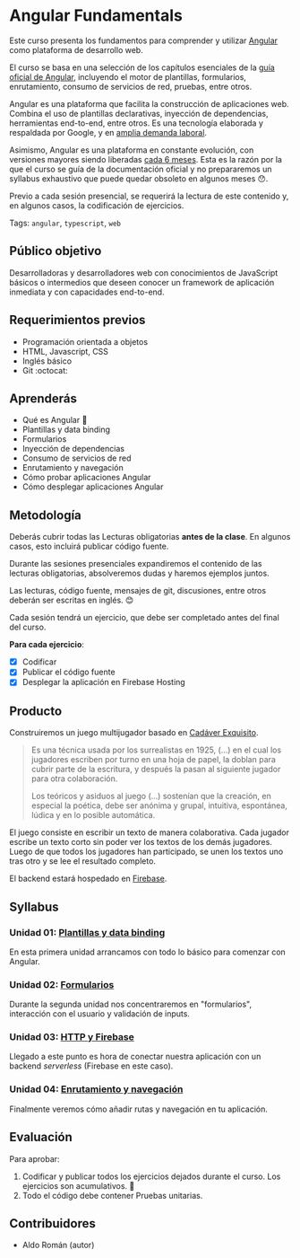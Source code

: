 # Angular Fundamentals

Este curso presenta los fundamentos para comprender y utilizar
[Angular](https://angular.io) como plataforma de desarrollo web.

El curso se basa en una selección de los capítulos esenciales de la
[guía oficial de Angular](https://angular.io/docs), incluyendo el motor
de plantillas, formularios, enrutamiento, consumo de servicios de red,
pruebas, entre otros.

Angular es una plataforma que facilita la construcción de aplicaciones
web. Combina el uso de plantillas declarativas, inyección de dependencias,
herramientas end-to-end, entre otros. Es una tecnología elaborada y
respaldada por Google, y en [amplia demanda laboral](https://www.linkedin.com/jobs/search/?keywords=angular).

Asimismo, Angular es una plataforma en constante evolución, con versiones
mayores siendo liberadas [cada 6 meses](http://angularjs.blogspot.pe/2016/12/ok-let-me-explain-its-going-to-be.html).
Esta es la razón por la que el curso se guía de la documentación oficial
y no prepararemos un syllabus exhaustivo que puede quedar obsoleto en
algunos meses :hushed:.

Previo a cada sesión presencial, se requerirá la lectura de este contenido
y, en algunos casos, la codificación de ejercicios.

Tags: `angular`, `typescript`, `web`

## Público objetivo

Desarrolladoras y desarrolladores web con conocimientos de JavaScript
básicos o intermedios que deseen conocer un framework de aplicación inmediata
y con capacidades end-to-end.

## Requerimientos previos

* Programación orientada a objetos
* HTML, Javascript, CSS
* Inglés básico
* Git :octocat:

## Aprenderás

* Qué es Angular :ghost:
* Plantillas y data binding
* Formularios
* Inyección de dependencias
* Consumo de servicios de red
* Enrutamiento y navegación
* Cómo probar aplicaciones Angular
* Cómo desplegar aplicaciones Angular

## Metodología

Deberás cubrir todas las Lecturas obligatorias **antes de la clase**. En algunos
casos, esto incluirá publicar código fuente.

Durante las sesiones presenciales expandiremos el contenido de las lecturas
obligatorias, absolveremos dudas y haremos ejemplos juntos.

Las lecturas, código fuente, mensajes de git, discusiones, entre otros deberán
ser escritas en inglés. :blush:

Cada sesión tendrá un ejercicio, que debe ser completado antes del final del
curso.

**Para cada ejercicio**:

* [x] Codificar
* [x] Publicar el código fuente
* [x] Desplegar la aplicación en Firebase Hosting

## Producto

Construiremos un juego multijugador basado en [Cadáver Exquisito](https://es.wikipedia.org/wiki/Cad%C3%A1ver_exquisito).

> Es una técnica usada por los surrealistas en 1925, (...) en el cual los
> jugadores escriben por turno en una hoja de papel, la doblan para cubrir parte
> de la escritura, y después la pasan al siguiente jugador para otra
> colaboración.
>
> Los teóricos y asiduos al juego (...) sostenían que la creación, en especial
> la poética, debe ser anónima y grupal, intuitiva, espontánea, lúdica y en lo
> posible automática.

El juego consiste en escribir un texto de manera colaborativa. Cada jugador
escribe un texto corto sin poder ver los textos de los demás jugadores. Luego de
que todos los jugadores han participado, se unen los textos uno tras otro y se
lee el resultado completo.

El backend estará hospedado en [Firebase](https://firebase.google.com/).

## Syllabus

### Unidad 01: [Plantillas y data binding](01-basics)

En esta primera unidad arrancamos con todo lo básico para comenzar con Angular.

### Unidad 02: [Formularios](02-forms)

Durante la segunda unidad nos concentraremos en "formularios", interacción con
el usuario y validación de inputs.

### Unidad 03: [HTTP y Firebase](03-http-firebase)

Llegado a este punto es hora de conectar nuestra aplicación con un backend
_serverless_ (Firebase en este caso).

### Unidad 04: [Enrutamiento y navegación](04-routes)

Finalmente veremos cómo añadir rutas y navegación en tu aplicación.

## Evaluación

Para aprobar:

1. Codificar y publicar todos los ejercicios dejados durante el curso.
   Los ejercicios son acumulativos. :dancer:
2. Todo el código debe contener Pruebas unitarias.

## Contribuidores

* Aldo Román (autor)
